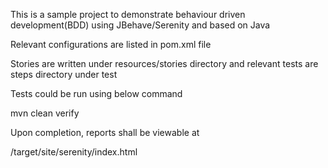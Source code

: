 This is a sample project to demonstrate behaviour driven development(BDD) using JBehave/Serenity and based on Java

Relevant configurations are listed in pom.xml file

Stories are written under resources/stories directory and relevant tests are steps directory under test 

Tests could be run using below command

mvn clean verify

Upon completion, reports shall be viewable at 
<base path>/target/site/serenity/index.html